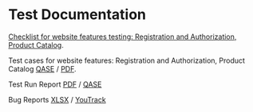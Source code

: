 # Test Documentation

[Checklist for website features testing: Registration and Authorization, Product Catalog](https://docs.google.com/spreadsheets/d/1IGJWiGZrhk16urR6hRh2EA6pu-YHsg2UEsAH8loL42Q/edit?usp=sharing).

Test cases for website features: Registration and Authorization, Product Catalog [QASE](https://app.qase.io/project/G8?author=249&previewMode=side&suite=151&tab=) /
[PDF](https://github.com/briakina/docs/blob/main/Briakina%20Uliana%20Test%20cases%20G8-2024-08-27.pdf).

Test Run Report [PDF](https://github.com/briakina/docs/blob/main/Express%20run%202024-08-30%20-%20QASE.pdf) / [QASE](https://app.qase.io/public/report/3f4d3bef6e2c8bca3e44125b0fad9f3b0d35acf1)

Bug Reports [XLSX](https://github.com/briakina/docs/blob/main/Bug%20Reports%20-%20YouTrack.xlsx) / [YouTrack](https://artsiomrusau.youtrack.cloud/issue/G8-560/Testing-Documentation-Uliana-Briakina)
